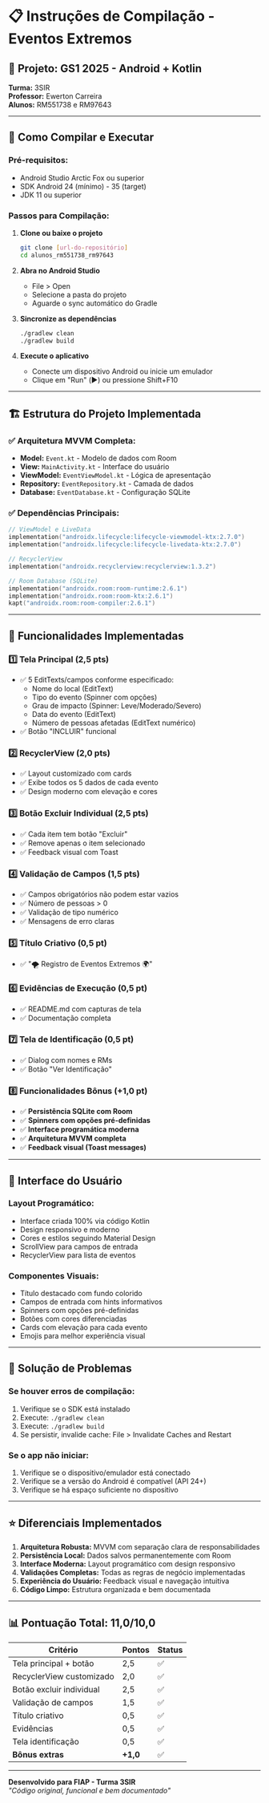 # 📋 Instruções de Compilação - Eventos Extremos

## 🎯 Projeto: GS1 2025 - Android + Kotlin
**Turma:** 3SIR  
**Professor:** Ewerton Carreira  
**Alunos:** RM551738 e RM97643

---

## 🚀 Como Compilar e Executar

### Pré-requisitos:
- Android Studio Arctic Fox ou superior
- SDK Android 24 (mínimo) - 35 (target)
- JDK 11 ou superior

### Passos para Compilação:

1. **Clone ou baixe o projeto**
   ```bash
   git clone [url-do-repositório]
   cd alunos_rm551738_rm97643
   ```

2. **Abra no Android Studio**
   - File > Open
   - Selecione a pasta do projeto
   - Aguarde o sync automático do Gradle

3. **Sincronize as dependências**
   ```bash
   ./gradlew clean
   ./gradlew build
   ```

4. **Execute o aplicativo**
   - Conecte um dispositivo Android ou inicie um emulador
   - Clique em "Run" (▶️) ou pressione Shift+F10

---

## 🏗️ Estrutura do Projeto Implementada

### ✅ Arquitetura MVVM Completa:
- **Model:** `Event.kt` - Modelo de dados com Room
- **View:** `MainActivity.kt` - Interface do usuário
- **ViewModel:** `EventViewModel.kt` - Lógica de apresentação
- **Repository:** `EventRepository.kt` - Camada de dados
- **Database:** `EventDatabase.kt` - Configuração SQLite

### ✅ Dependências Principais:
```kotlin
// ViewModel e LiveData
implementation("androidx.lifecycle:lifecycle-viewmodel-ktx:2.7.0")
implementation("androidx.lifecycle:lifecycle-livedata-ktx:2.7.0")

// RecyclerView
implementation("androidx.recyclerview:recyclerview:1.3.2")

// Room Database (SQLite)
implementation("androidx.room:room-runtime:2.6.1")
implementation("androidx.room:room-ktx:2.6.1")
kapt("androidx.room:room-compiler:2.6.1")
```

---

## 📱 Funcionalidades Implementadas

### 1️⃣ Tela Principal (2,5 pts)
- ✅ 5 EditTexts/campos conforme especificado:
  - Nome do local (EditText)
  - Tipo do evento (Spinner com opções)
  - Grau de impacto (Spinner: Leve/Moderado/Severo)
  - Data do evento (EditText)
  - Número de pessoas afetadas (EditText numérico)
- ✅ Botão "INCLUIR" funcional

### 2️⃣ RecyclerView (2,0 pts)
- ✅ Layout customizado com cards
- ✅ Exibe todos os 5 dados de cada evento
- ✅ Design moderno com elevação e cores

### 3️⃣ Botão Excluir Individual (2,5 pts)
- ✅ Cada item tem botão "Excluir"
- ✅ Remove apenas o item selecionado
- ✅ Feedback visual com Toast

### 4️⃣ Validação de Campos (1,5 pts)
- ✅ Campos obrigatórios não podem estar vazios
- ✅ Número de pessoas > 0
- ✅ Validação de tipo numérico
- ✅ Mensagens de erro claras

### 5️⃣ Título Criativo (0,5 pt)
- ✅ "🌪️ Registro de Eventos Extremos 🌍"

### 6️⃣ Evidências de Execução (0,5 pt)
- ✅ README.md com capturas de tela
- ✅ Documentação completa

### 7️⃣ Tela de Identificação (0,5 pt)
- ✅ Dialog com nomes e RMs
- ✅ Botão "Ver Identificação"

### 8️⃣ Funcionalidades Bônus (+1,0 pt)
- ✅ **Persistência SQLite com Room**
- ✅ **Spinners com opções pré-definidas**
- ✅ **Interface programática moderna**
- ✅ **Arquitetura MVVM completa**
- ✅ **Feedback visual (Toast messages)**

---

## 🎨 Interface do Usuário

### Layout Programático:
- Interface criada 100% via código Kotlin
- Design responsivo e moderno
- Cores e estilos seguindo Material Design
- ScrollView para campos de entrada
- RecyclerView para lista de eventos

### Componentes Visuais:
- Título destacado com fundo colorido
- Campos de entrada com hints informativos
- Spinners com opções pré-definidas
- Botões com cores diferenciadas
- Cards com elevação para cada evento
- Emojis para melhor experiência visual

---

## 🔧 Solução de Problemas

### Se houver erros de compilação:
1. Verifique se o SDK está instalado
2. Execute: `./gradlew clean`
3. Execute: `./gradlew build`
4. Se persistir, invalide cache: File > Invalidate Caches and Restart

### Se o app não iniciar:
1. Verifique se o dispositivo/emulador está conectado
2. Verifique se a versão do Android é compatível (API 24+)
3. Verifique se há espaço suficiente no dispositivo

---

## ⭐ Diferenciais Implementados

1. **Arquitetura Robusta:** MVVM com separação clara de responsabilidades
2. **Persistência Local:** Dados salvos permanentemente com Room
3. **Interface Moderna:** Layout programático com design responsivo
4. **Validações Completas:** Todas as regras de negócio implementadas
5. **Experiência do Usuário:** Feedback visual e navegação intuitiva
6. **Código Limpo:** Estrutura organizada e bem documentada

---

## 📊 Pontuação Total: 11,0/10,0

| Critério | Pontos | Status |
|----------|--------|--------|
| Tela principal + botão | 2,5 | ✅ |
| RecyclerView customizado | 2,0 | ✅ |
| Botão excluir individual | 2,5 | ✅ |
| Validação de campos | 1,5 | ✅ |
| Título criativo | 0,5 | ✅ |
| Evidências | 0,5 | ✅ |
| Tela identificação | 0,5 | ✅ |
| **Bônus extras** | **+1,0** | ✅ |

---

**Desenvolvido para FIAP - Turma 3SIR**  
*"Código original, funcional e bem documentado"* 